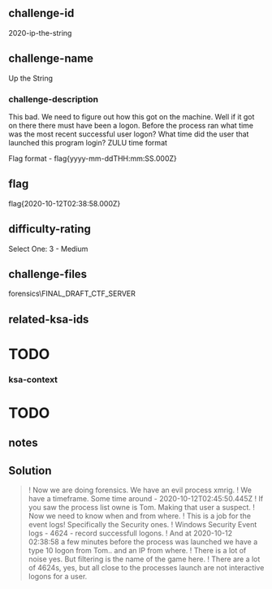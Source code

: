 ## challenge-id
2020-ip-the-string
## challenge-name
Up the String
### challenge-description
This bad. We need to figure out how this got on the machine. Well if it got on there there must have been a logon. Before the process ran what time was the most recent successful user logon? What time did the user that launched this program login? ZULU time format

Flag format - flag{yyyy-mm-ddTHH:mm:SS.000Z}

## flag
flag{2020-10-12T02:38:58.000Z}

## difficulty-rating
Select One: 
3 - Medium 

## challenge-files
forensics\FINAL_DRAFT_CTF_SERVER

## related-ksa-ids
# TODO

### ksa-context
# TODO

## notes

## Solution 
>! Now we are doing forensics. We have an evil process xmrig. 
>! We have a timeframe. Some time around - 2020-10-12T02:45:50.445Z
>! If you saw the process list owne is Tom. Making that user a suspect.
>! Now we need to know when and from where.
>! This is a job for the event logs! Specifically the Security ones.
>! Windows Security Event logs - 4624 - record successfull logons.
>! And at 2020-10-12 02:38:58 a few minutes before the process was launched we have a type 10 logon from Tom.. and an IP from where.
>! There is a lot of noise yes. But filtering is the name of the game here.
>! There are a lot of 4624s, yes, but all close to the processes launch are not interactive logons for a user. 